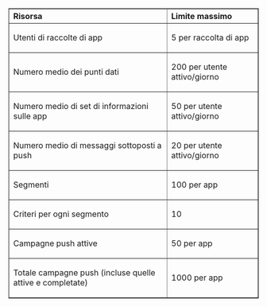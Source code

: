 <table cellspacing="0" border="1">
<tr>
   <th align="left" valign="middle">Risorsa</th>
   <th align="left" valign="middle">Limite massimo</th>
</tr>
<tr>
   <td valign="middle"><p>Utenti di raccolte di app</p></td>
   <td valign="middle"><p>5 per raccolta di app</p></td>
</tr>
<tr>
   <td valign="middle"><p>Numero medio dei punti dati</p></td>
   <td valign="middle"><p>200 per utente attivo/giorno</p></td>
</tr>
<tr>
   <td valign="middle"><p>Numero medio di set di informazioni sulle app</p></td>
   <td valign="middle"><p>50 per utente attivo/giorno</p></td>
</tr>
<tr>
   <td valign="middle"><p>Numero medio di messaggi sottoposti a push</p></td>
   <td valign="middle"><p>20 per utente attivo/giorno</p></td>
</tr>
<tr>
   <td valign="middle"><p>Segmenti</p></td>
   <td valign="middle"><p>100 per app</p></td>
</tr>
<tr>
   <td valign="middle"><p>Criteri per ogni segmento</p></td>
   <td valign="middle"><p>10</p></td>
</tr>
<tr>
   <td valign="middle"><p>Campagne push attive</p></td>
   <td valign="middle"><p>50 per app</p></td>
</tr>
<tr>
   <td valign="middle"><p>Totale campagne push (incluse quelle attive e completate)</p></td>
   <td valign="middle"><p>1000 per app</p></td>
</tr>
</table>

<!---HONumber=62-->